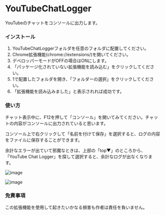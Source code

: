 # YouTubeChatLogger
YouTubeのチャットをコンソールに出力します。

### インストール
1. YouTubeChatLoggerフォルダを任意のフォルダに配置してください。
2. Chrome拡張機能(chrome://extensions/)を開いてください。
3. デベロッパーモードがOFFの場合はONにします。
4. 「パッケージ化されていない拡張機能を読み込む」をクリックしてください。
5. 1で配置したフォルダを開き、「フォルダーの選択」をクリックしてください。
6. 「拡張機能を読み込みました」と表示されれば成功です。

### 使い方

チャット表示中に、F12を押して「コンソール」を開いてみてください。チャットの内容がコンソールに出力されていると思います。

コンソール上で右クリックして「名前を付けて保存」を選択すると、ログの内容をファイルに保存することができます。

余計なエラーが出ていて邪魔なときは、上部の「top▼」のところから、「YouTube Chat Logger」を探して選択すると、余計なログが出なくなります。

![image](https://github.com/LutraKawauso/YouTubeChatLogger/assets/148268606/6c3e9cfa-5264-4e87-84b0-182c50fae5a0)

![image](https://github.com/LutraKawauso/YouTubeChatLogger/assets/148268606/5482d243-07f3-455b-896d-d76a2bf88492)

### 免責事項
この拡張機能を使用して起きたいかなる損害も作者は責任を負いません。
